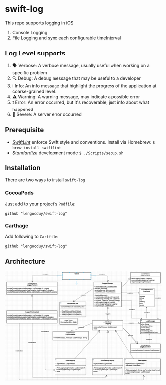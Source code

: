 # swift-log

This repo supports logging in iOS

1. Console Logging
2. File Logging and sync each configurable timeInterval

## Log Level supports

1. 🗣 Verbose: A verbose message, usually useful when working on a specific problem
2. 🔍 Debug: A debug message that may be useful to a developer
3. ℹ️ Info: An info message that highlight the progress of the application at coarse-grained level.
4. ⚠️ Warning: A warning message, may indicate a possible error
5. ❗️ Error: An error occurred, but it's recoverable, just info about what happened
6. 🛑 Severe: A server error occurred

## Prerequisite

- *[SwiftLint](https://github.com/realm/SwiftLint)* enforce Swift style and conventions. Install via Homebrew: ```$ brew install swiftlint```
- *Standardize* development mode ```$ ./Scripts/setup.sh```

## Installation

There are two ways to install `swift-log`

### CocoaPods

Just add to your project's `Podfile`:

```
github "lengocduy/swift-log"
```

### Carthage

Add following to `Cartfile`:

```
github "lengocduy/swift-log"
```

## Architecture

![Architecture](ArchDiagram.png)